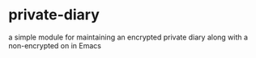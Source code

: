 # private-diary
a simple module for maintaining an encrypted private diary along with a non-encrypted on in Emacs
